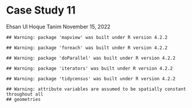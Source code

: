 Case Study 11
================
Ehsan Ul Hoque Tanim
November 15, 2022

    ## Warning: package 'mapview' was built under R version 4.2.2

    ## Warning: package 'foreach' was built under R version 4.2.2

    ## Warning: package 'doParallel' was built under R version 4.2.2

    ## Warning: package 'iterators' was built under R version 4.2.2

    ## Warning: package 'tidycensus' was built under R version 4.2.2

    ## Warning: attribute variables are assumed to be spatially constant throughout all
    ## geometries
